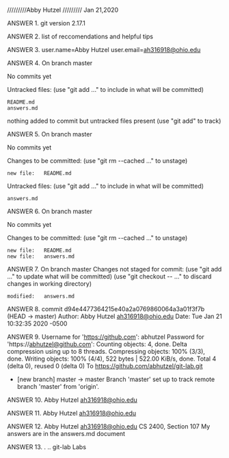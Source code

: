/////////Abby Hutzel
///////// Jan 21,2020

ANSWER 1. 
git version 2.17.1

ANSWER 2. list of reccomendations and helpful tips

ANSWER 3.
user.name=Abby Hutzel
user.email=ah316918@ohio.edu

ANSWER 4. 
On branch master

No commits yet

Untracked files:
  (use "git add <file>..." to include in what will be committed)

	README.md
	answers.md

nothing added to commit but untracked files present (use "git add" to track)


ANSWER 5. 
On branch master

No commits yet

Changes to be committed:
  (use "git rm --cached <file>..." to unstage)

	new file:   README.md

Untracked files:
  (use "git add <file>..." to include in what will be committed)

	answers.md


ANSWER 6. 
On branch master

No commits yet

Changes to be committed:
  (use "git rm --cached <file>..." to unstage)

	new file:   README.md
	new file:   answers.md


ANSWER 7. On branch master
Changes not staged for commit:
  (use "git add <file>..." to update what will be committed)
  (use "git checkout -- <file>..." to discard changes in working directory)

	modified:   answers.md

ANSWER 8. commit d94e4477364215e40a2a0769860064a3a01f3f7b (HEAD -> master)
Author: Abby Hutzel <ah316918@ohio.edu>
Date:   Tue Jan 21 10:32:35 2020 -0500

ANSWER 9.
Username for 'https://github.com': abhutzel
Password for 'https://abhutzel@github.com': 
Counting objects: 4, done.
Delta compression using up to 8 threads.
Compressing objects: 100% (3/3), done.
Writing objects: 100% (4/4), 522 bytes | 522.00 KiB/s, done.
Total 4 (delta 0), reused 0 (delta 0)
To https://github.com/abhutzel/git-lab.git
 * [new branch]      master -> master
Branch 'master' set up to track remote branch 'master' from 'origin'.

ANSWER 10.
Abby Hutzel
ah316918@ohio.edu

ANSWER 11. 
Abby Hutzel
ah316918@ohio.edu

ANSWER 12.
Abby Hutzel
ah316918@ohio.edu
CS 2400, Section 107
My answers are in the answers.md document

ANSWER 13. 
.  ..  git-lab	Labs







